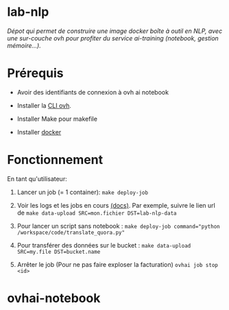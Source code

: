 # lab-nlp
_Dépot qui permet de construire une image docker boîte à outil en NLP, avec une sur-couche ovh pour profiter du service ai-training (notebook, gestion mémoire...)._

# Prérequis

- Avoir des identifiants de connexion à ovh ai notebook

- Installer la [CLI ovh](https://docs.ovh.com/gb/en/ai-training/install-client/).

- Installer Make pour makefile

- Installer [docker](https://docs.docker.com/engine/install/)


# Fonctionnement

En tant qu'utilisateur:

1. Lancer un job (= 1 container): `make deploy-job`

2. Voir les logs et les jobs en cours [(docs)](https://docs.ovh.com/gb/en/ai-training/usage-client/). Par exemple, suivre le lien url de `make data-upload SRC=mon.fichier DST=lab-nlp-data`

3. Pour lancer un script sans notebook : `make deploy-job command="python /workspace/code/translate_quora.py"`

4. Pour transférer des données sur le bucket :
`make data-upload SRC=my.file DST=bucket.name`

5. Arrêter le job (Pour ne pas faire exploser la facturation) `ovhai job stop <id>`
# ovhai-notebook
